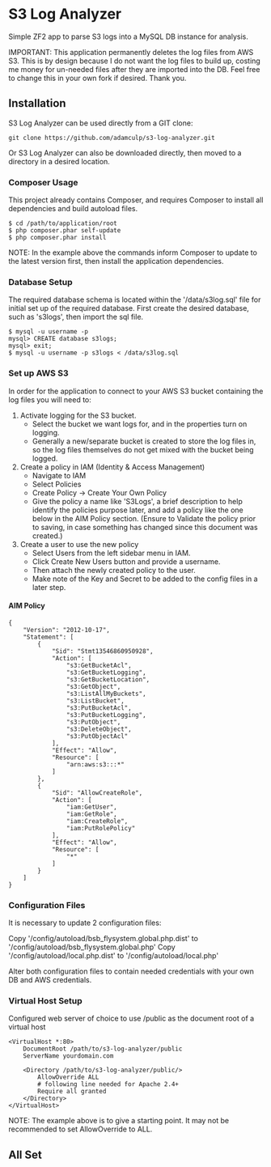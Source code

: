 # S3 Log Analyzer
Simple ZF2 app to parse S3 logs into a MySQL DB instance for analysis.

IMPORTANT: This application permanently deletes the log files from AWS S3. This is by design because I do not want the log files to build up, costing me money for un-needed files after they are imported into the DB. Feel free to change this in your own fork if desired. Thank you.

## Installation

S3 Log Analyzer can be used directly from a GIT clone:

    git clone https://github.com/adamculp/s3-log-analyzer.git

Or S3 Log Analyzer can also be downloaded directly, then moved to a directory in a desired location.

### Composer Usage

This project already contains Composer, and requires Composer to install all dependencies and build autoload files.

    $ cd /path/to/application/root
    $ php composer.phar self-update
    $ php composer.phar install

NOTE: In the example above the commands inform Composer to update to the latest version first, then install the application dependencies.

### Database Setup

The required database schema is located within the '/data/s3log.sql' file for initial set up of the required database. First create the desired database, such as 's3logs', then import the sql file.

    $ mysql -u username -p
    mysql> CREATE database s3logs;
    mysql> exit;
    $ mysql -u username -p s3logs < /data/s3log.sql

### Set up AWS S3

In order for the application to connect to your AWS S3 bucket containing the log files you will need to:

1. Activate logging for the S3 bucket.
    * Select the bucket we want logs for, and in the properties turn on logging.
    * Generally a new/separate bucket is created to store the log files in, so the log files themselves do not get mixed with the bucket being logged.
2. Create a policy in IAM (Identity & Access Management)
    * Navigate to IAM
    * Select Policies
    * Create Policy -> Create Your Own Policy
    * Give the policy a name like 'S3Logs', a brief description to help identify the policies purpose later, and add a policy like the one below in the AIM Policy section. (Ensure to Validate the policy prior to saving, in case something has changed since this document was created.)
3. Create a user to use the new policy
    * Select Users from the left sidebar menu in IAM.
    * Click Create New Users button and provide a username.
    * Then attach the newly created policy to the user.
    * Make note of the Key and Secret to be added to the config files in a later step.

#### AIM Policy

    {
        "Version": "2012-10-17",
        "Statement": [
            {
                "Sid": "Stmt13546860950928",
                "Action": [
                    "s3:GetBucketAcl",
                    "s3:GetBucketLogging",
                    "s3:GetBucketLocation",
                    "s3:GetObject",
                    "s3:ListAllMyBuckets",
                    "s3:ListBucket",
                    "s3:PutBucketAcl",
                    "s3:PutBucketLogging",
                    "s3:PutObject",
                    "s3:DeleteObject",
                    "s3:PutObjectAcl"
                ],
                "Effect": "Allow",
                "Resource": [
                    "arn:aws:s3:::*"
                ]
            },
            {
                "Sid": "AllowCreateRole",
                "Action": [
                    "iam:GetUser",
                    "iam:GetRole",
                    "iam:CreateRole",
                    "iam:PutRolePolicy"
                ],
                "Effect": "Allow",
                "Resource": [
                    "*"
                ]
            }
        ]
    }

### Configuration Files

It is necessary to update 2 configuration files:

Copy '/config/autoload/bsb_flysystem.global.php.dist' to '/config/autoload/bsb_flysystem.global.php'
Copy '/config/autoload/local.php.dist' to '/config/autoload/local.php'

Alter both configuration files to contain needed credentials with your own DB and AWS credentials.

### Virtual Host Setup

Configured web server of choice to use /public as the document root of a virtual host

    <VirtualHost *:80>
        DocumentRoot /path/to/s3-log-analyzer/public
        ServerName yourdomain.com
    
        <Directory /path/to/s3-log-analyzer/public/>
            AllowOverride ALL
            # following line needed for Apache 2.4+
            Require all granted
        </Directory>
    </VirtualHost>

NOTE: The example above is to give a starting point. It may not be recommended to set AllowOverride to ALL.

## All Set
